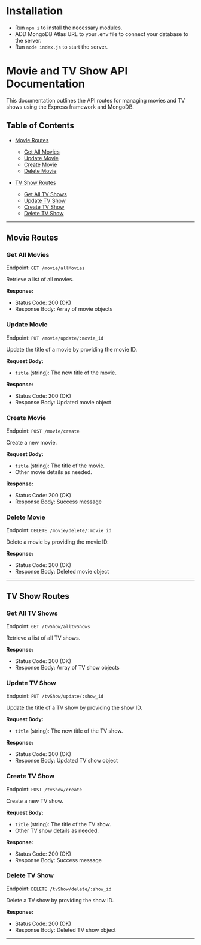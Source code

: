 
# Installation
- Run `npm i` to install the necessary modules.
- ADD MongoDB Atlas URL to your .env file to connect your database to the server.
- Run `node index.js` to start the server.
# Movie and TV Show API Documentation

This documentation outlines the API routes for managing movies and TV shows using the Express framework and MongoDB.

## Table of Contents

- [Movie Routes](#movie-routes)
  - [Get All Movies](#get-all-movies)
  - [Update Movie](#update-movie)
  - [Create Movie](#create-movie)
  - [Delete Movie](#delete-movie)

- [TV Show Routes](#tv-show-routes)
  - [Get All TV Shows](#get-all-tv-shows)
  - [Update TV Show](#update-tv-show)
  - [Create TV Show](#create-tv-show)
  - [Delete TV Show](#delete-tv-show)

---

## Movie Routes

### Get All Movies

Endpoint: `GET /movie/allMovies`

Retrieve a list of all movies.

**Response:**

- Status Code: 200 (OK)
- Response Body: Array of movie objects

### Update Movie

Endpoint: `PUT /movie/update/:movie_id`

Update the title of a movie by providing the movie ID.

**Request Body:**

- `title` (string): The new title of the movie.

**Response:**

- Status Code: 200 (OK)
- Response Body: Updated movie object

### Create Movie

Endpoint: `POST /movie/create`

Create a new movie.

**Request Body:**

- `title` (string): The title of the movie.
- Other movie details as needed.

**Response:**

- Status Code: 200 (OK)
- Response Body: Success message

### Delete Movie

Endpoint: `DELETE /movie/delete/:movie_id`

Delete a movie by providing the movie ID.

**Response:**

- Status Code: 200 (OK)
- Response Body: Deleted movie object

---

## TV Show Routes

### Get All TV Shows

Endpoint: `GET /tvShow/alltvShows`

Retrieve a list of all TV shows.

**Response:**

- Status Code: 200 (OK)
- Response Body: Array of TV show objects

### Update TV Show

Endpoint: `PUT /tvShow/update/:show_id`

Update the title of a TV show by providing the show ID.

**Request Body:**

- `title` (string): The new title of the TV show.

**Response:**

- Status Code: 200 (OK)
- Response Body: Updated TV show object

### Create TV Show

Endpoint: `POST /tvShow/create`

Create a new TV show.

**Request Body:**

- `title` (string): The title of the TV show.
- Other TV show details as needed.

**Response:**

- Status Code: 200 (OK)
- Response Body: Success message

### Delete TV Show

Endpoint: `DELETE /tvShow/delete/:show_id`

Delete a TV show by providing the show ID.

**Response:**

- Status Code: 200 (OK)
- Response Body: Deleted TV show object

---


